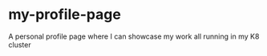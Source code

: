 # my-profile-page
A personal profile page where I can showcase my work all running in my K8 cluster
